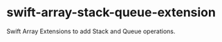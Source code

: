 swift-array-stack-queue-extension
=================================

Swift Array Extensions to add Stack and Queue operations.
